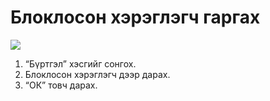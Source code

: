 # Блоклосон хэрэглэгч гаргах

![](<../../img/Block гаргах.gif>)

1. “Бүртгэл” хэсгийг сонгох.
2. Блоклосон хэрэглэгч дээр дарах.
3. “ОК” товч дарах.
